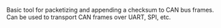 Basic tool for packetizing and appending a checksum to CAN bus frames. Can be used to transport CAN frames over UART, SPI, etc. 
